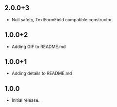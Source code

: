 ## 2.0.0+3

* Null safety, TextFormField compatible constructor

## 1.0.0+2

* Adding GIF to README.md

## 1.0.0+1

* Adding details to README.md

## 1.0.0

* Initial release.